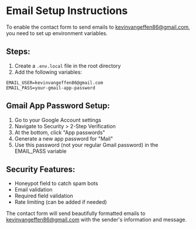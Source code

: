 # Email Setup Instructions

To enable the contact form to send emails to kevinvangeffen86@gmail.com, you need to set up environment variables.

## Steps:

1. Create a `.env.local` file in the root directory
2. Add the following variables:

```
EMAIL_USER=kevinvangeffen86@gmail.com
EMAIL_PASS=your-gmail-app-password
```

## Gmail App Password Setup:

1. Go to your Google Account settings
2. Navigate to Security > 2-Step Verification
3. At the bottom, click "App passwords"
4. Generate a new app password for "Mail"
5. Use this password (not your regular Gmail password) in the EMAIL_PASS variable

## Security Features:

- Honeypot field to catch spam bots
- Email validation
- Required field validation
- Rate limiting (can be added if needed)

The contact form will send beautifully formatted emails to kevinvangeffen86@gmail.com with the sender's information and message.
